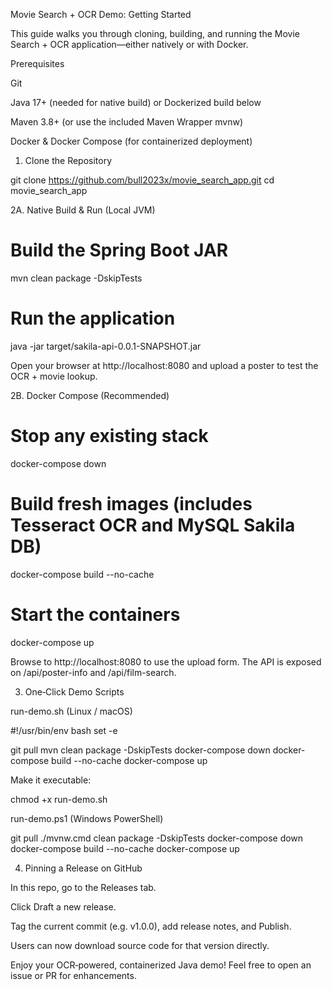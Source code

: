 Movie Search + OCR Demo: Getting Started

This guide walks you through cloning, building, and running the Movie Search + OCR application—either natively or with Docker.

Prerequisites

Git

Java 17+ (needed for native build) or Dockerized build below

Maven 3.8+ (or use the included Maven Wrapper mvnw)

Docker & Docker Compose (for containerized deployment)

1. Clone the Repository

git clone https://github.com/bull2023x/movie_search_app.git
cd movie_search_app

2A. Native Build & Run (Local JVM)

# Build the Spring Boot JAR
mvn clean package -DskipTests

# Run the application
java -jar target/sakila-api-0.0.1-SNAPSHOT.jar

Open your browser at http://localhost:8080 and upload a poster to test the OCR + movie lookup.

2B. Docker Compose (Recommended)

# Stop any existing stack
docker-compose down

# Build fresh images (includes Tesseract OCR and MySQL Sakila DB)
docker-compose build --no-cache

# Start the containers
docker-compose up

Browse to http://localhost:8080 to use the upload form. The API is exposed on /api/poster-info and /api/film-search.

3. One‑Click Demo Scripts

run-demo.sh (Linux / macOS)

#!/usr/bin/env bash
set -e

git pull
mvn clean package -DskipTests
docker-compose down
docker-compose build --no-cache
docker-compose up

Make it executable:

chmod +x run-demo.sh

run-demo.ps1 (Windows PowerShell)

git pull
./mvnw.cmd clean package -DskipTests
docker-compose down
docker-compose build --no-cache
docker-compose up

4. Pinning a Release on GitHub

In this repo, go to the Releases tab.

Click Draft a new release.

Tag the current commit (e.g. v1.0.0), add release notes, and Publish.

Users can now download source code for that version directly.

Enjoy your OCR‑powered, containerized Java demo! Feel free to open an issue or PR for enhancements.

